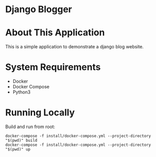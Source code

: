
# Django Blogger

# About This Application

This is a simple application to demonstrate a django blog website.

# System Requirements

* Docker
* Docker Compose
* Python3

# Running Locally 

Build and run from root:
```
docker-compose -f install/docker-compose.yml --project-directory "$(pwd)" build
docker-compose -f install/docker-compose.yml --project-directory "$(pwd)" up
```
